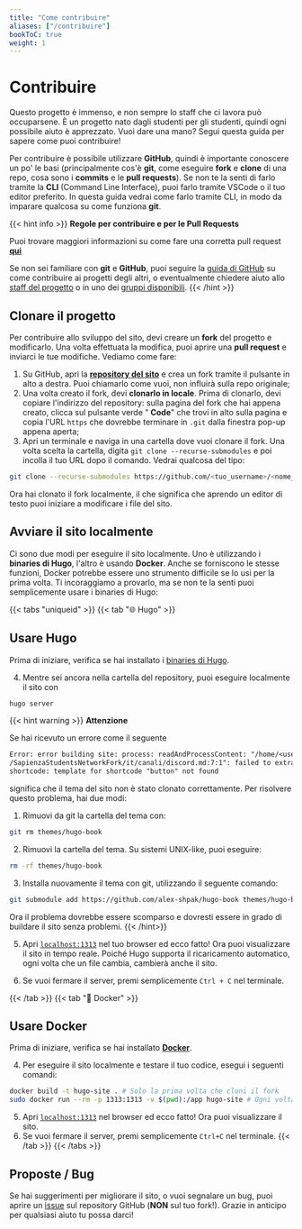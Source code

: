 ```yaml
---
title: "Come contribuire"
aliases: ["/contribuire"]
bookToC: true
weight: 1
---
```


<script src="https://kit.fontawesome.com/6fd9d2b408.js" crossorigin="anonymous"></script>

# Contribuire

Questo progetto è immenso, e non sempre lo staff che ci lavora può occuparsene. È un progetto nato dagli studenti per gli studenti, quindi ogni possibile aiuto è apprezzato. Vuoi dare una mano? Segui questa guida per sapere come puoi contribuire!

Per contribuire è possibile utilizzare **GitHub**, quindi è importante conoscere un po' le basi (principalmente cos'è **git**, come eseguire **fork** e **clone** di una repo, cosa sono i **commits** e le **pull requests**). Se non te la senti di farlo tramite la **CLI** (Command Line Interface), puoi farlo tramite VSCode o il tuo editor preferito. In questa guida vedrai come farlo tramite CLI, in modo da imparare qualcosa su come funziona **git**.

{{< hint info >}}
<i class="fa-solid fa-circle-info" style="color: #74C0FC;"></i> **Regole per contribuire e per le Pull Requests**

Puoi trovare maggiori informazioni su come fare una corretta pull request [**qui**](https://github.com/sapienzastudentsnetwork/sapienzastudentsnetwork.github.io/pulls)

Se non sei familiare con **git** e **GitHub**, puoi seguire la [guida di GitHub](https://docs.github.com/en/get-started/quickstart/contributing-to-projects) su come contribuire ai progetti degli altri, o eventualmente chiedere aiuto allo [staff del progetto](/it/contribuire/contatti) o in uno dei [gruppi disponibili](/it/canali/telegram).
{{< /hint >}}

## Clonare il progetto

Per contribuire allo sviluppo del sito, devi creare un **fork** del progetto e modificarlo. Una volta effettuata la modifica, puoi aprire una **pull request** e inviarci le tue modifiche. Vediamo come fare:

1. Su GitHub, apri la [**repository del sito**](https://github.com/sapienzastudentsnetwork/sapienzastudentsnetwork.github.io) e crea un fork tramite il pulsante in alto a destra. Puoi chiamarlo come vuoi, non influirà sulla repo originale;
2. Una volta creato il fork, devi **clonarlo in locale**. Prima di clonarlo, devi copiare l'indirizzo del repository: sulla pagina del fork che hai appena creato, clicca sul pulsante verde "**<i class="fa-solid fa-code" style="color: #63E6BE;"></i> Code**" che trovi in alto sulla pagina e copia l'URL `https` che dovrebbe terminare in `.git` dalla finestra pop-up appena aperta;
3. Apri un terminale e naviga in una cartella dove vuoi clonare il fork. Una volta scelta la cartella, digita `git clone --recurse-submodules` e poi incolla il tuo URL dopo il comando. Vedrai qualcosa del tipo:
```bash
git clone --recurse-submodules https://github.com/<tuo_username>/<nome_fork>.git
```
Ora hai clonato il fork localmente, il che significa che aprendo un editor di testo puoi iniziare a modificare i file del sito.

## Avviare il sito localmente

Ci sono due modi per eseguire il sito localmente. Uno è utilizzando i **binaries di Hugo**, l'altro è usando **Docker**. Anche se forniscono le stesse funzioni, Docker potrebbe essere uno strumento difficile se lo usi per la prima volta. Ti incoraggiamo a provarlo, ma se non te la senti puoi semplicemente usare i binaries di Hugo:

{{< tabs "uniqueid" >}}
{{< tab "🌐 Hugo" >}}
## Usare Hugo

Prima di iniziare, verifica se hai installato i [binaries di Hugo](https://gohugo.io/installation/).

4. Mentre sei ancora nella cartella del repository, puoi eseguire localmente il sito con
```bash
hugo server
```
{{< hint warning >}}
<i class="fa-solid fa-triangle-exclamation" style="color: #FFD43B;"></i> **Attenzione**

Se hai ricevuto un errore come il seguente
```txt
Error: error building site: process: readAndProcessContent: "/home/<user>
/SapienzaStudentsNetworkFork/it/canali/discord.md:7:1": failed to extract
shortcode: template for shortcode "button" not found
```
significa che il tema del sito non è stato clonato correttamente. Per risolvere questo problema, hai due modi:
 1. Rimuovi da git la cartella del tema con:
 ```bash
 git rm themes/hugo-book
 ```
 2. Rimuovi la cartella del tema. Su sistemi UNIX-like, puoi eseguire:
 ```bash
 rm -rf themes/hugo-book
 ```
 3. Installa nuovamente il tema con git, utilizzando il seguente comando:
```bash
git submodule add https://github.com/alex-shpak/hugo-book themes/hugo-book
```
Ora il problema dovrebbe essere scomparso e dovresti essere in grado di buildare il sito senza problemi.
{{< /hint>}}

5. Apri [`localhost:1313`](http://localhost:1313/) nel tuo browser ed ecco fatto! Ora puoi visualizzare il sito in tempo reale. Poiché Hugo supporta il ricaricamento automatico, ogni volta che un file cambia, cambierà anche il sito.

6. Se vuoi fermare il server, premi semplicemente `Ctrl + C` nel terminale.

{{< /tab >}}
{{< tab "🐋 Docker" >}}
## Usare Docker

Prima di iniziare, verifica se hai installato [**Docker**](https://www.docker.com/).

4. Per eseguire il sito localmente e testare il tuo codice, esegui i seguenti comandi:
```bash
docker build -t hugo-site . # Solo la prima volta che cloni il fork
sudo docker run --rm -p 1313:1313 -v $(pwd):/app hugo-site # Ogni volta che lavori sul progetto
```

5. Apri [`localhost:1313`](http://localhost:1313/) nel browser ed ecco fatto! Ora puoi visualizzare il sito.
6. Se vuoi fermare il server, premi semplicemente `Ctrl+C` nel terminale.
{{< /tab >}}
{{< /tabs >}}

## Proposte / Bug

Se hai suggerimenti per migliorare il sito, o vuoi segnalare un bug, puoi aprire un [issue](https://github.com/sapienzastudentsnetwork/sapienzastudentsnetwork.github.io/issues) sul repository GitHub (**NON** sul tuo fork!). Grazie in anticipo per qualsiasi aiuto tu possa darci!
